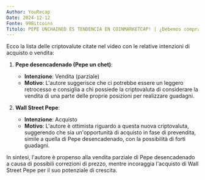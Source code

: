 ```yaml
---
Author: YouRecap
Date: 2024-12-12
Fonte: 99Bitcoins
Titolo: PEPE UNCHAINED ES TENDENCIA EN COINMARKETCAP! | ¿Debemos comprar o vender?
---
```


Ecco la lista delle criptovalute citate nel video con le relative intenzioni di acquisto o vendita:

1. **Pepe desencadenado (Pepe un chet)**: 
   - **Intenzione**: Vendita (parziale)
   - **Motivo**: L'autore suggerisce che ci potrebbe essere un leggero retrocesso e consiglia a chi possiede la criptovaluta di considerare la vendita di una parte delle proprie posizioni per realizzare guadagni.

2. **Wall Street Pepe**: 
   - **Intenzione**: Acquisto
   - **Motivo**: L'autore è ottimista riguardo a questa nuova criptovaluta, suggerendo che sia un'opportunità di acquisto in fase di prevendita, simile a quella di Pepe desencadenado, con la possibilità di forti guadagni.

In sintesi, l'autore è propenso alla vendita parziale di Pepe desencadenado a causa di possibili correzioni di prezzo, mentre incoraggia l'acquisto di Wall Street Pepe per il suo potenziale di crescita.
